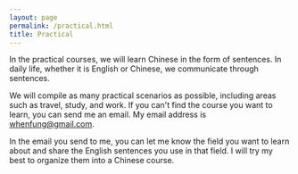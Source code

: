 ```yaml
---
layout: page
permalink: /practical.html
title: Practical
---
```


In the practical courses, we will learn Chinese in the form of sentences. In daily life, whether it is English or Chinese, we communicate through sentences.

We will compile as many practical scenarios as possible, including areas such as travel, study, and work. If you can't find the course you want to learn, you can send me an email. My email address is whenfung@gmail.com.

In the email you send to me, you can let me know the field you want to learn about and share the English sentences you use in that field. I will try my best to organize them into a Chinese course.